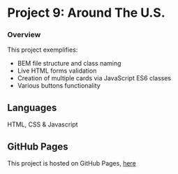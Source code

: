 # Project 9: Around The U.S.

### Overview

This project exemplifies:

* BEM file structure and class naming
* Live HTML forms validation
* Creation of multiple cards via JavaScript ES6 classes
* Various buttons functionality

## Languages

HTML, CSS & Javascript

## GitHub Pages

This project is hosted on GitHub Pages,
[here](https://saappir.github.io/web_project_4/)


